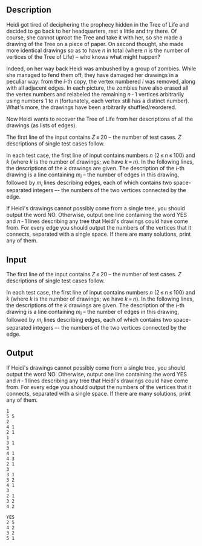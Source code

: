 ## Description

<div><p>Heidi got tired of deciphering the prophecy hidden in the Tree of Life and decided to go back to her headquarters, rest a little and try there. Of course, she cannot uproot the Tree and take it with her, so she made a drawing of the Tree on a piece of paper. On second thought, she made more identical drawings so as to have <span class="tex-span"><i>n</i></span> in total (where <span class="tex-span"><i>n</i></span> is the number of vertices of the Tree of Life) – who knows what might happen?</p><p>Indeed, on her way back Heidi was ambushed by a group of zombies. While she managed to fend them off, they have damaged her drawings in a peculiar way: from the <span class="tex-span"><i>i</i></span>-th copy, the vertex numbered <span class="tex-span"><i>i</i></span> was removed, along with all adjacent edges. In each picture, the zombies have also erased all the vertex numbers and relabeled the remaining <span class="tex-span"><i>n</i> - 1</span> vertices arbitrarily using numbers <span class="tex-span">1</span> to <span class="tex-span"><i>n</i></span> (fortunately, each vertex still has a distinct number). <span class="tex-font-style-it">What's more, the drawings have been arbitrarily shuffled/reordered.</span></p><p>Now Heidi wants to recover the Tree of Life from her descriptions of all the drawings (as lists of edges).</p></div><div class="input-specification"><p>The first line of the input contains <span class="tex-span"><i>Z</i> ≤ 20</span> – the number of test cases. <span class="tex-span"><i>Z</i></span> descriptions of single test cases follow.</p><p>In each test case, the first line of input contains numbers <span class="tex-span"><i>n</i></span> (<span class="tex-span">2 ≤ <i>n</i> ≤ 100</span>) and <span class="tex-span"><i>k</i></span> (where <span class="tex-span"><i>k</i></span> is the number of drawings; we have <span class="tex-span"><i>k</i> = <i>n</i></span>). In the following lines, the descriptions of the <span class="tex-span"><i>k</i></span> drawings are given. The description of the <span class="tex-span"><i>i</i></span>-th drawing is a line containing <span class="tex-span"><i>m</i><sub class="lower-index"><i>i</i></sub></span> – the number of edges in this drawing, followed by <span class="tex-span"><i>m</i><sub class="lower-index"><i>i</i></sub></span> lines describing edges, each of which contains two space-separated integers –- the numbers of the two vertices connected by the edge.</p></div><div class="output-specification"><p>If Heidi's drawings cannot possibly come from a single tree, you should output the word <span class="tex-font-style-tt">NO</span>. Otherwise, output one line containing the word <span class="tex-font-style-tt">YES</span> and <span class="tex-span"><i>n</i> - 1</span> lines describing any tree that Heidi's drawings could have come from. For every edge you should output the numbers of the vertices that it connects, separated with a single space. If there are many solutions, print any of them.</p></div>

## Input

<p>The first line of the input contains <span class="tex-span"><i>Z</i> ≤ 20</span> – the number of test cases. <span class="tex-span"><i>Z</i></span> descriptions of single test cases follow.</p><p>In each test case, the first line of input contains numbers <span class="tex-span"><i>n</i></span> (<span class="tex-span">2 ≤ <i>n</i> ≤ 100</span>) and <span class="tex-span"><i>k</i></span> (where <span class="tex-span"><i>k</i></span> is the number of drawings; we have <span class="tex-span"><i>k</i> = <i>n</i></span>). In the following lines, the descriptions of the <span class="tex-span"><i>k</i></span> drawings are given. The description of the <span class="tex-span"><i>i</i></span>-th drawing is a line containing <span class="tex-span"><i>m</i><sub class="lower-index"><i>i</i></sub></span> – the number of edges in this drawing, followed by <span class="tex-span"><i>m</i><sub class="lower-index"><i>i</i></sub></span> lines describing edges, each of which contains two space-separated integers –- the numbers of the two vertices connected by the edge.</p>

## Output

<p>If Heidi's drawings cannot possibly come from a single tree, you should output the word <span class="tex-font-style-tt">NO</span>. Otherwise, output one line containing the word <span class="tex-font-style-tt">YES</span> and <span class="tex-span"><i>n</i> - 1</span> lines describing any tree that Heidi's drawings could have come from. For every edge you should output the numbers of the vertices that it connects, separated with a single space. If there are many solutions, print any of them.</p>





```input1
1
5 5
2
4 1
2 1
1
3 1
3
4 1
4 3
2 1
3
3 1
3 2
4 1
3
2 1
3 2
4 2

```




```output1
YES
2 5
4 2
3 2
5 1

```



